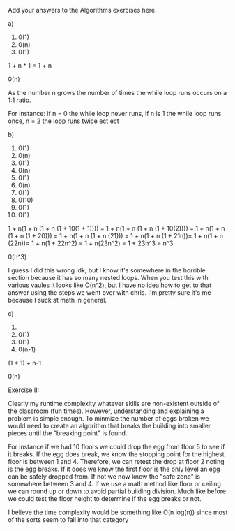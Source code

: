 Add your answers to the Algorithms exercises here.

a)
	  
1) 0(1)
2) 0(n)
3) 0(1)

1 + n * 1 = 1 + n

0(n)

As the number n grows the number of times the while loop runs occurs on a 1:1 ratio.

For instance: if n = 0 the while loop never runs, if n is 1 the while loop runs once, n = 2 the loop runs twice ect ect

b)
		
1) 0(1)
2) 0(n)
3) 0(1)
4) 0(n)
5) 0(1)
6) 0(n)
7) 0(1)
8) 0(10)
9) 0(1)
10) 0(1)

1 + n(1 + n (1 + n (1 + 10(1 + 1)))) =
1 + n(1 + n (1 + n (1 + 10(2)))) =
1 + n(1 + n (1 + n (1 + 20))) =
1 + n(1 + n (1 + n (21))) =
1 + n(1 + n (1 + 21n))=
1 + n(1 + n (22n))=
1 + n(1 + 22n^2) =
1 + n(23n^2) =
1 + 23n^3 =
n^3

0(n^3)

I guess I did this wrong idk, but I know it's somewhere in the horrible section because it has so many nested loops.  When you test this with various vaules it looks like O(n^2), but I have no idea how to get to that answer using the steps we went over with chris.  I'm pretty sure it's me because I suck at math in general.

c)
	  
1) 
2) 0(1)
3) 0(1)
4) 0(n-1)

(1 * 1) + n-1

0(n)



Exercise II:

Clearly my runtime complexity whatever skills are non-existent outside of the classroom (fun times).  However, understanding and explaining a problem is simple enough.  To minmize the number of eggs broken we would need to create an algorithm that breaks the building into smaller pieces until the "breaking point" is found.

For instance if we had 10 floors we could drop the egg from floor 5 to see if it breaks. If the egg does break, we know the stopping point for the highest floor is between 1 and 4. Therefore, we can retest the drop at floor 2 noting is the egg breaks. If it does we know the first floor is the only level an egg can be safely dropped from.  If not we now know the "safe zone" is somewhere between 3 and 4. If we use a math method like floor or ceiling we can round up or down to avoid partial building division. Much like before we could test the floor height to determine if the egg breaks or not.

I believe the time complexity would be something like O(n log(n)) since most of the sorts seem to fall into that category